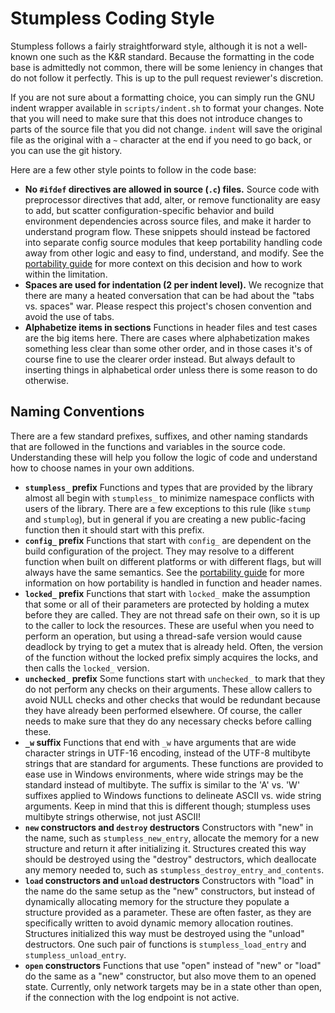 # Stumpless Coding Style
Stumpless follows a fairly straightforward style, although it is not a
well-known one such as the K&R standard. Because the formatting in the code base
is admittedly not common, there will be some leniency in changes that do not
follow it perfectly. This is up to the pull request reviewer's discretion.

If you are not sure about a formatting choice, you can simply run the GNU indent
wrapper available in `scripts/indent.sh` to format your changes. Note that you
will need to make sure that this does not introduce changes to parts of the
source file that you did not change. `indent` will save the original file as the
original with a `~` character at the end if you need to go back, or you can use
the git history.

Here are a few other style points to follow in the code base:

 * **No `#ifdef` directives are allowed in source (`.c`) files.**
   Source code with preprocessor directives that add, alter, or remove
   functionality are easy to add, but scatter configuration-specific behavior
   and build environment dependencies across source files, and make it harder to
   understand program flow. These snippets should instead be factored into
   separate config source modules that keep portability handling code away from
   other logic and easy to find, understand, and modify. See the
   [portability guide](portability.md) for more context on this decision and how
   to work within the limitation.
 * **Spaces are used for indentation (2 per indent level).**
   We recognize that there are many a heated conversation that can be had about
   the "tabs vs. spaces" war. Please respect this project's chosen convention
   and avoid the use of tabs.
 * **Alphabetize items in sections** Functions in header files and test cases
   are the big items here. There are cases where alphabetization makes something
   less clear than some other order, and in those cases it's of course fine to
   use the clearer order instead. But always default to inserting things in
   alphabetical order unless there is some reason to do otherwise.


## Naming Conventions
There are a few standard prefixes, suffixes, and other naming standards that
are followed in the functions and variables in the source code. Understanding
these will help you follow the logic of code and understand how to choose names
in your own additions.

 * **`stumpless_` prefix** Functions and types that are provided by the library
   almost all begin with `stumpless_` to minimize namespace conflicts with users
   of the library. There are a few exceptions to this rule (like `stump` and
   `stumplog`), but in general if you are creating a new public-facing function
   then it should start with this prefix.
 * **`config_` prefix** Functions that start with `config_` are dependent on the
   build configuration of the project. They may resolve to a different function
   when built on different platforms or with different flags, but will always
   have the same semantics. See the [portability guide](portability.md) for more
   information on how portability is handled in function and header names.
 * **`locked_` prefix** Functions that start with `locked_` make the assumption
   that some or all of their parameters are protected by holding a mutex before
   they are called. They are not thread safe on their own, so it is up to the
   caller to lock the resources. These are useful when you need to perform an
   operation, but using a thread-safe version would cause deadlock by trying to
   get a mutex that is already held. Often, the version of the function without
   the locked prefix simply acquires the locks, and then calls the `locked_`
   version.
 * **`unchecked_` prefix** Some functions start with `unchecked_` to mark that
   they do not perform any checks on their arguments. These allow callers to
   avoid NULL checks and other checks that would be redundant because they have
   already been performed elsewhere. Of course, the caller needs to make sure
   that they do any necessary checks before calling these.
 * **`_w` suffix** Functions that end with `_w` have arguments that are wide
   character strings in UTF-16 encoding, instead of the UTF-8 multibyte strings
   that are standard for arguments. These functions are provided to ease use in
   Windows environments, where wide strings may be the standard instead of
   multibyte. The suffix is similar to the 'A' vs. 'W' suffixes applied to
   Windows functions to delineate ASCII vs. wide string arguments. Keep in mind
   that this is different though; stumpless uses multibyte strings otherwise,
   not just ASCII!
 * **`new` constructors and `destroy` destructors** Constructors with "new" in
   the name, such as `stumpless_new_entry`, allocate the memory for a new
   structure and return it after initializing it. Structures created this way
   should be destroyed using the "destroy" destructors, which deallocate any
   memory needed to, such as `stumpless_destroy_entry_and_contents`.
 * **`load` constructors and `unload` destructors** Constructors with "load" in
   the name do the same setup as the "new" constructors, but instead of
   dynamically allocating memory for the structure they populate a structure
   provided as a parameter. These are often faster, as they are specifically
   written to avoid dynamic memory allocation routines. Structures initialized
   this way must be destroyed using the "unload" destructors. One such pair of
   functions is `stumpless_load_entry` and `stumpless_unload_entry`.
 * **`open` constructors** Functions that use "open" instead of "new" or "load"
   do the same as a "new" constructor, but also move them to an opened state.
   Currently, only network targets may be in a state other than open, if the
   connection with the log endpoint is not active.
